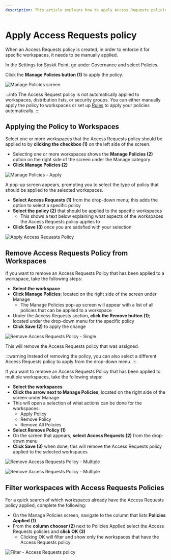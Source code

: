 ```yaml
---
description: This article explains how to apply Access Requests policies in Syskit Point. 
---
```


#  Apply Access Requests policy

When an Access Requests policy is created, in order to enforce it for specific workspaces, it needs to be manually applied. 

In the Settings for Syskit Point, go under Governance and select Policies.  

Click the **Manage Policies button (1)** to apply the policy. 

![Manage Policies screen](../../../static/img/apply-access-request-manage-policies.png)

:::info
The Access Request policy is not automatically applied to workspaces, distribution lists, or security groups. You can either manually apply the policy to workspaces or set up [Rules](../automated-workflows/policy-automation.md) to apply your policies automatically. 
:::


## Applying the Policy to Workspaces

Select one or more workspaces that the Access Requests policy should be applied to by **clicking the checkbox (1)** on the left side of the screen.
  * Selecting one or more workspaces shows the **Manage Policies (2)** option on the right side of the screen under the Manage category
  * **Click Manage Policies (2)** 

![Manage Policies - Apply](../../../static/img/apply-access-request-manage-policies-selection.png)
  
A pop-up screen appears, prompting you to select the type of policy that should be applied to the selected workspaces.
* **Select Access Requests (1)** from the drop-down menu; this adds the option to select a specific policy
* **Select the policy (2)** that should be applied to the specific workspaces
  * This shows a text below explaining what aspects of the workspaces the Access Requests policy applies to
 * **Click Save (3)** once you are satisfied with your selection

 ![Apply Access Requests Policy](../../../static/img/apply-access-request-apply-policy.png)
  

## Remove Access Requests Policy from Workspaces

If you want to remove an Access Requests Policy that has been applied to a workspace, take the following steps:
  * **Select the workspace** 
  * **Click Manage Policies**; located on the right side of the screen under Manage
    * The Manage Policies pop-up screen will appear with a list of all policies that can be applied to a workspace
  * Under the Access Requests section, **click the Remove button (1)**; located under the drop-down menu for the specific policy
  * **Click Save (2)** to apply the change

 ![Remove Access Requests Policy - Single](../../../static/img/apply-access-requests-policy-remove-policy.png)

This will remove the Access Requests policy that was assigned.

:::warning
Instead of removing the policy, you can also select a different Access Requests policy to apply from the drop-down menu. 
:::

If you want to remove an Access Requests Policy that has been applied to multiple workspaces, take the following steps:
  * **Select the workspaces** 
  * **Click the arrow next to Manage Policies**; located on the right side of the screen under Manage
  * This will open a selection of what actions can be done for the workspaces:
     * Apply Policy
     * Remove Policy
     * Remove All Policies
  * **Select Remove Policy (1)**
  * On the screen that appears, **select Access Requests (2)** from the drop-down menu
  * **Click Save (3)** when done; this will remove the Access Requests policy applied to the selected workspaces

![Remove Access Requests Policy - Multiple](../../../static/img/apply-access-request-remove-policy-multi.png)

![Remove Access Requests Policy - Multiple](../../../static/img/apply-access-request-remove-policy-multi-fin.png)


## Filter workspaces with Access Requests Policies

For a quick search of which workspaces already have the Access Requests policy applied, complete the following:

  * On the Manage Policies screen, navigate to the column that lists **Policies Applied (1)**
  * From the **column chooser (2)** next to Policies Applied select the Access Requests policies and **click OK (3)**
    * Clicking OK will filter and show only the workspaces that have the Access Requests policy

![Filter - Access Requests policy](../../../static/img/apply-access-request-policy-filter.png)


